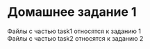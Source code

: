 # Домашнее задание 1  
Файлы с частью task1 относятся к заданию 1  
Файлы с частью task2 относятся к заданию 2